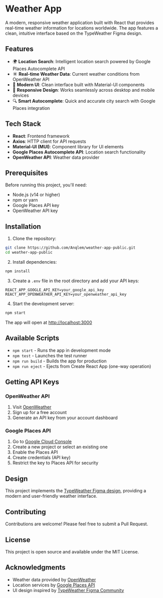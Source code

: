 # Weather App

A modern, responsive weather application built with React that provides real-time weather information for locations worldwide. The app features a clean, intuitive interface based on the TypeWeather Figma design.

## Features

- 🌍 **Location Search**: Intelligent location search powered by Google Places Autocomplete API
- ☀️ **Real-time Weather Data**: Current weather conditions from OpenWeather API
- 🎨 **Modern UI**: Clean interface built with Material-UI components
- 📱 **Responsive Design**: Works seamlessly across desktop and mobile devices
- 🔍 **Smart Autocomplete**: Quick and accurate city search with Google Places integration

## Tech Stack

- **React**: Frontend framework
- **Axios**: HTTP client for API requests
- **Material-UI (MUI)**: Component library for UI elements
- **Google Places Autocomplete API**: Location search functionality
- **OpenWeather API**: Weather data provider

## Prerequisites

Before running this project, you'll need:

- Node.js (v14 or higher)
- npm or yarn
- Google Places API key
- OpenWeather API key

## Installation

1. Clone the repository:
```bash
git clone https://github.com/Anqlem/weather-app-public.git
cd weather-app-public
```

2. Install dependencies:
```bash
npm install
```

3. Create a `.env` file in the root directory and add your API keys:
```env
REACT_APP_GOOGLE_API_KEY=your_google_api_key
REACT_APP_OPENWEATHER_API_KEY=your_openweather_api_key
```

4. Start the development server:
```bash
npm start
```

The app will open at [http://localhost:3000](http://localhost:3000)

## Available Scripts

- `npm start` - Runs the app in development mode
- `npm test` - Launches the test runner
- `npm run build` - Builds the app for production
- `npm run eject` - Ejects from Create React App (one-way operation)

## Getting API Keys

### OpenWeather API
1. Visit [OpenWeather](https://openweathermap.org/api)
2. Sign up for a free account
3. Generate an API key from your account dashboard

### Google Places API
1. Go to [Google Cloud Console](https://console.cloud.google.com/)
2. Create a new project or select an existing one
3. Enable the Places API
4. Create credentials (API key)
5. Restrict the key to Places API for security

## Design

This project implements the [TypeWeather Figma design](https://www.figma.com/community/file/1264768570663183670), providing a modern and user-friendly weather interface.

## Contributing

Contributions are welcome! Please feel free to submit a Pull Request.

## License

This project is open source and available under the MIT License.

## Acknowledgments

- Weather data provided by [OpenWeather](https://openweathermap.org/)
- Location services by [Google Places API](https://developers.google.com/maps/documentation/places/web-service)
- UI design inspired by [TypeWeather Figma Community](https://www.figma.com/community)

